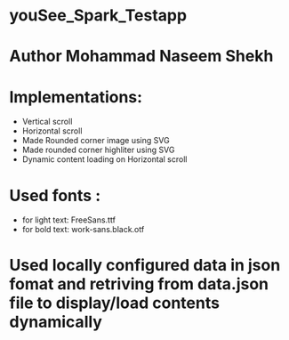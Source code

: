 # youSee_Spark_Testapp
# Author Mohammad Naseem Shekh

# Implementations:
  - Vertical scroll
  - Horizontal scroll
  - Made Rounded corner image using SVG
  - Made rounded corner highliter using SVG
  - Dynamic content loading on Horizontal scroll
  
# Used fonts : 
  - for light text: FreeSans.ttf
  - for bold text: work-sans.black.otf 

# Used locally configured data in json fomat and retriving from data.json file to display/load contents dynamically
